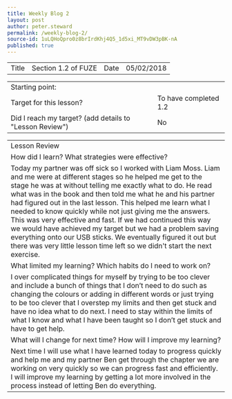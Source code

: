 ```yaml
---
title: Weekly Blog 2
layout: post
author: peter.steward
permalink: /weekly-blog-2/
source-id: 1uLQHoQpro0z8brIrdKhj4Q5_1d5xi_MT9vDW3pBK-nA
published: true
---
```

<table>
  <tr>
    <td>Title</td>
    <td>Section 1.2 of FUZE</td>
    <td>Date</td>
    <td>05/02/2018</td>
  </tr>
</table>


<table>
  <tr>
    <td>Starting point:</td>
    <td></td>
  </tr>
  <tr>
    <td>Target for this lesson?</td>
    <td>To have completed 1.2</td>
  </tr>
  <tr>
    <td>Did I reach my target? 
(add details to "Lesson Review")</td>
    <td> No</td>
  </tr>
</table>


<table>
  <tr>
    <td>Lesson Review</td>
  </tr>
  <tr>
    <td>How did I learn? What strategies were effective? </td>
  </tr>
  <tr>
    <td>Today my partner was off sick so I worked with Liam Moss. Liam and me were at different stages so he helped me get to the stage he was at without telling me exactly what to do. He read what was in the book and then told me what he and his partner had figured out in the last lesson. This helped me learn what I needed to know quickly while not just giving me the answers. This was very effective and fast. If we had continued this way we would have achieved my target but we had a problem saving everything onto our USB sticks. We eventually figured it out but there was very little lesson time left so we didn't start the next exercise.</td>
  </tr>
  <tr>
    <td>What limited my learning? Which habits do I need to work on? </td>
  </tr>
  <tr>
    <td>I over complicated things for myself by trying to be too clever and include a bunch of things that I don’t need to do such as changing the colours or adding in different words or just trying to be too clever that I overstep my limits and then get stuck and have no idea what to do next. I need to stay within the limits of what I know and what I have been taught so I don’t get stuck and have to get help.</td>
  </tr>
  <tr>
    <td>What will I change for next time? How will I improve my learning?</td>
  </tr>
  <tr>
    <td>Next time I will use what I have learned today to progress quickly and help me and my partner Ben get through the chapter we are working on very quickly so we can progress fast and efficiently. I will improve my learning by getting a lot more involved in the process instead of letting Ben do everything.</td>
  </tr>
</table>


